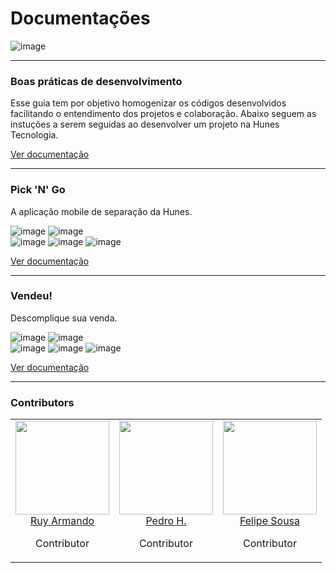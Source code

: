 # Documentações

![image](http://hunes.com.br/imagens/mobile/pickngo/034(2).jpg)

---

### Boas práticas de desenvolvimento
Esse guia tem por objetivo homogenizar os códigos desenvolvidos facilitando o entendimento dos projetos e colaboração. Abaixo seguem as instuções a serem seguidas ao desenvolver um projeto na Hunes Tecnologia.

[Ver documentação](https://github.com/devhunes/docs/blob/master/Pick%20'n'%20Go/home.md#pick-n-go)

---

### Pick 'N' Go
A aplicação mobile de separação da Hunes.

![image](https://img.shields.io/badge/Pick'n'Go@Latest-v1.3.1-success)
![image](https://img.shields.io/badge/Pick'n'Go@Unrelease-v1.3.2-important) </br>
![image](https://img.shields.io/badge/android->=5.0%20(Lollipop)-blue)
![image](https://img.shields.io/badge/.Net_Standart-v2.0-blue)
![image](https://img.shields.io/badge/Pacote-br.com.Hunes.PickNGo-blueviolet)

[Ver documentação](https://github.com/devhunes/docs/blob/master/Pick%20'n'%20Go/home.md#pick-n-go)

---

### Vendeu!
Descomplique sua venda.

![image](https://img.shields.io/badge/Vendeu!@Latest-v1.4.5-success)
![image](https://img.shields.io/badge/Vendeu!@Unrelease-v1.4.5-important) </br>
![image](https://img.shields.io/badge/android->=5.0%20(Lollipop)-blue)
![image](https://img.shields.io/badge/.Net_Standart-v2.0-blue)
![image](https://img.shields.io/badge/Pacote-br.com.Hunes.Vendeu-blueviolet)

[Ver documentação](https://github.com/devhunes/docs/blob/master/Vendeu/home.md)

---

### Contributors

<table>
  <tbody>
    <tr>
      <td align="center" valign="top">
        <img width="150" height="150" src="https://github.com/RuyArmando.png?s=150">
        <br>
        <a href="https://github.com/RuyArmando">Ruy Armando</a>
        <p>Contributor</p>
      </td>
      <td align="center" valign="top">
        <img width="150" height="150" src="https://github.com/peedroca.png?s=150">
        <br>
        <a href="https://github.com/peedroca">Pedro H.</a>
        <p>Contributor</p>
      </td>
      <td align="center" valign="top">
        <img width="150" height="150" src="https://github.com/sousafeliped.png?s=150">
        <br>
        <a href="https://github.com/sousafeliped">Felipe Sousa</a>
        <p>Contributor</p>
      </td>
     </tr>
  </tbody>
</table>

